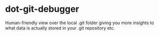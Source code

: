 # dot-git-debugger
Human-friendly view over the local .git folder giving you more insights to what data is actually stored in your .git repository etc.
